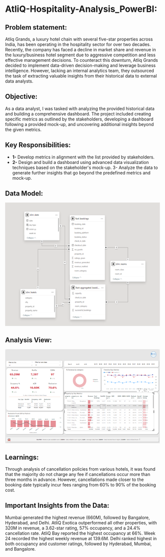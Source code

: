 # AtliQ-Hospitality-Analysis_PowerBI:

## Problem statement:
Atliq Grands, a luxury hotel chain with several five-star properties across India, has been operating in the hospitality sector for over two decades. Recently, the company has faced a decline in market share and revenue in the luxury/business hotel segment due to aggressive competition and less effective management decisions. To counteract this downturn, Atliq Grands decided to implement data-driven decision-making and leverage business intelligence. However, lacking an internal analytics team, they outsourced the task of extracting valuable insights from their historical data to external data analysts.

## Objective:

As a data analyst, I was tasked with analyzing the provided historical data and building a comprehensive dashboard. The project included creating specific metrics as outlined by the stakeholders, developing a dashboard following a provided mock-up, and uncovering additional insights beyond the given metrics.

## Key Responsibilities:

- **1-** Develop metrics in alignment with the list provided by stakeholders.
- **2-** Design and build a dashboard using advanced data visualization techniques based on the stakeholder's mock-up.
3- Analyze the data to generate further insights that go beyond the predefined metrics and mock-up.

## Data Model:
<p align="center">
    <img src='https://github.com/abdulrehman0306/AtliQ-Hospitality-Analysis_PowerBI/blob/main/H.P_2.PNG' height="400">
</p>

## Analysis View:
<p align="center">
    <img src='https://github.com/abdulrehman0306/AtliQ-Hospitality-Analysis_PowerBI/blob/main/H.P_1.PNG' width="600">
</p>

## Learnings: 

Through analysis of cancellation policies from various hotels, it was found that the majority do not charge any fee if cancellations occur more than three months in advance. However, cancellations made closer to the booking date typically incur fees ranging from 60% to 90% of the booking cost.

## Important Insights from the Data:

Mumbai generated the highest revenue (660M), followed by Bangalore, Hyderabad, and Delhi.
AtliQ Exotica outperformed all other properties, with 320M in revenue, a 3.62-star rating, 57% occupancy, and a 24.4% cancellation rate.
AtliQ Bay reported the highest occupancy at 66%.
Week 24 recorded the highest weekly revenue at 139.6M.
Delhi ranked highest in both occupancy and customer ratings, followed by Hyderabad, Mumbai, and Bangalore.
